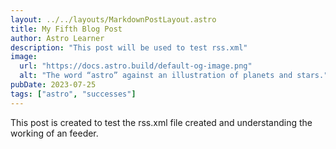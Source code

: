 ```yaml
---
layout: ../../layouts/MarkdownPostLayout.astro
title: My Fifth Blog Post
author: Astro Learner
description: "This post will be used to test rss.xml"
image:
  url: "https://docs.astro.build/default-og-image.png"
  alt: "The word “astro” against an illustration of planets and stars."
pubDate: 2023-07-25
tags: ["astro", "successes"]
---
```

This post is created to test the rss.xml file created and understanding the working of an feeder.